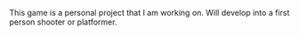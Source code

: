 This game is a personal project that I am working on. Will develop into a first person shooter or platformer.
